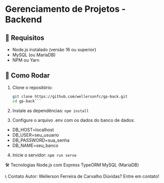 # Gerenciamento de Projetos - Backend

## 📌 Requisitos

- Node.js instalado (versão 16 ou superior)
- MySQL (ou MariaDB)
- NPM ou Yarn

## 🚀 Como Rodar

1. Clone o repositório:
   ```bash
   git clone https://github.com/wellersonfc/gp-back.git
   cd gp-back```

2. Instale as dependências:
```npm install```

3. Configure o arquivo .env com os dados do banco de dados:
- DB_HOST=localhost
- DB_USER=seu_usuario
- DB_PASSWORD=sua_senha
- DB_NAME=seu_banco

4. Inicie o servidor:
```npm run serve```

🛠️ Tecnologias
Node.js com Express
TypeORM
MySQL (MariaDB)

📞 Contato
Autor: Wellerson Ferreira de Carvalho
Dúvidas? Entre em contato!


